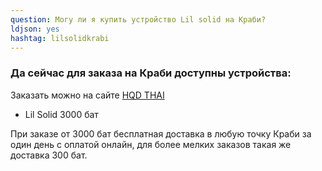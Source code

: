 ```yaml
---
question: Могу ли я купить устройство Lil solid на Краби?
ldjson: yes 
hashtag: lilsolidkrabi
---
```


### Да сейчас для заказа на Краби доступны устройства:

Заказать можно на сайте [HQD THAI ](https://hqdthai.ru/iqos/)

* Lil Solid 3000 бат 

При заказе от 3000 бат бесплатная доставка в любую точку Краби за один день с оплатой онлайн, для более мелких заказов такая же доставка 300 бат.
